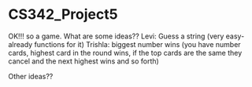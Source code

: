 # CS342_Project5
OK!!! so a game. What are some ideas?? 
Levi: Guess a string (very easy- already functions for it) 
Trishla: biggest number wins (you have number cards, highest card in the round wins, if the top cards are the same they cancel and the next highest wins and so forth) 

Other ideas??
